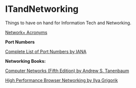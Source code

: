 # ITandNetworking
Things to have on hand for Information Tech and Networking.

[Network+ Acronyms](https://phoenixts.com/wp-content/uploads/2015/08/Network-Acronyms.pdf)


<b>Port Numbers</b>

[Complete List of Port Numbers by IANA](https://www.iana.org/assignments/service-names-port-numbers/service-names-port-numbers.xhtml)

<b>Networking Books:</b>

[Computer Networks (Fifth Edition) by Andrew S. Tanenbaum](http://index-of.es/Varios-2/Computer%20Networks%205th%20Edition.pdf)

[High Performance Browser Networking by Ilya Grigorik](https://hpbn.co)
